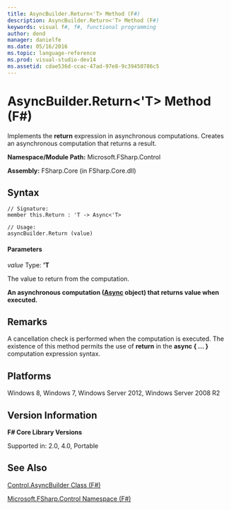 ```yaml
---
title: AsyncBuilder.Return<'T> Method (F#)
description: AsyncBuilder.Return<'T> Method (F#)
keywords: visual f#, f#, functional programming
author: dend
manager: danielfe
ms.date: 05/16/2016
ms.topic: language-reference
ms.prod: visual-studio-dev14
ms.assetid: cdae536d-ccac-47ad-97e8-9c39450786c5 
---
```


# AsyncBuilder.Return<'T> Method (F#)

Implements the **return** expression in asynchronous computations. Creates an asynchronous computation that returns a result.

**Namespace/Module Path:** Microsoft.FSharp.Control

**Assembly:** FSharp.Core (in FSharp.Core.dll)


## Syntax

```
// Signature:
member this.Return : 'T -> Async<'T>

// Usage:
asyncBuilder.Return (value)
```

#### Parameters
*value*
Type: **'T**


The value to return from the computation.



**An asynchronous computation ([Async](https://msdn.microsoft.com/library/03eb4d12-a01a-4565-a077-5e83f17cf6f7) object) that returns value when executed.**
## Remarks
A cancellation check is performed when the computation is executed. The existence of this method permits the use of **return** in the **async { ... }** computation expression syntax.


## Platforms
Windows 8, Windows 7, Windows Server 2012, Windows Server 2008 R2


## Version Information
**F# Core Library Versions**

Supported in: 2.0, 4.0, Portable




## See Also
[Control.AsyncBuilder Class &#40;F&#35;&#41;](Control.AsyncBuilder-Class-%5BFSharp%5D.md)

[Microsoft.FSharp.Control Namespace &#40;F&#35;&#41;](Microsoft.FSharp.Control-Namespace-%5BFSharp%5D.md)


